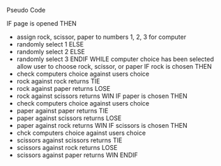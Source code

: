 Pseudo Code

IF page is opened THEN
- assign rock, scissor, paper to numbers 1, 2, 3 for computer
- randomly select 1
ELSE
- randomly select 2
ELSE
- randomly select 3
ENDIF
WHILE computer choice has been selected allow user to choose rock, scissor, or paper
IF rock is chosen THEN
- check computers choice against users choice
- rock against rock returns TIE
- rock against paper returns LOSE
- rock against scissors returns WIN
IF paper is chosen THEN
- check computers choice against users choice
- paper against paper returns TIE
- paper against scissors returns LOSE
- paper against rock returns WIN
IF scissors is chosen THEN
- chck computers choice against users choice
- scissors against scissors returns TIE
- scissors against rock returns LOSE
- scissors against paper returns WIN
ENDIF